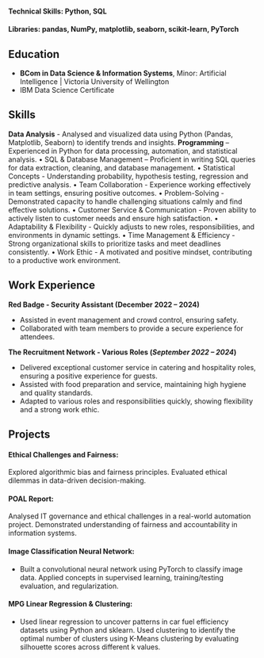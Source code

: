 

#### Technical Skills: Python, SQL
#### Libraries: pandas, NumPy, matplotlib, seaborn, scikit-learn, PyTorch
  
## Education		        		
- **BCom in Data Science & Information Systems**, Minor: Artificial Intelligence | Victoria University of Wellington
- IBM Data Science Certificate
## Skills
**Data Analysis** - Analysed and visualized data using Python (Pandas, Matplotlib, Seaborn) to identify trends and insights.
**Programming** – Experienced in Python for data processing, automation, and statistical analysis.
•	SQL & Database Management – Proficient in writing SQL queries for data extraction, cleaning, and database management.
•	Statistical Concepts - Understanding probability, hypothesis testing, regression and predictive analysis.
•	Team Collaboration - Experience working effectively in team settings, ensuring positive outcomes. 
•	Problem-Solving - Demonstrated capacity to handle challenging situations calmly and find effective solutions.
•	Customer Service & Communication - Proven ability to actively listen to customer needs and ensure high satisfaction.
•	Adaptability & Flexibility - Quickly adjusts to new roles, responsibilities, and environments in dynamic settings.
•	Time Management & Efficiency - Strong organizational skills to prioritize tasks and meet deadlines consistently.
•	Work Ethic - A motivated and positive mindset, contributing to a productive work environment.

## Work Experience
**Red Badge - Security Assistant (December 2022 – 2024)**
- Assisted in event management and crowd control, ensuring safety.
- Collaborated with team members to provide a secure experience for attendees.

**The Recruitment Network - Various Roles (_September 2022 – 2024_)**
- Delivered exceptional customer service in catering and hospitality roles, ensuring a positive experience for guests.
- Assisted with food preparation and service, maintaining high hygiene and quality standards.
- Adapted to various roles and responsibilities quickly, showing flexibility and a strong work ethic.

## Projects
#### Ethical Challenges and Fairness:
Explored algorithmic bias and fairness principles. Evaluated ethical dilemmas in data-driven decision-making.
#### POAL Report: 
Analysed IT governance and ethical challenges in a real-world automation project. Demonstrated understanding of fairness and accountability in information systems.
#### Image Classification Neural Network: 
-	Built a convolutional neural network using PyTorch to classify image data. Applied concepts in supervised learning, training/testing evaluation, and regularization.

#### MPG Linear Regression & Clustering: 
-	Used linear regression to uncover patterns in car fuel efficiency datasets using Python and sklearn. Used clustering to identify the optimal number of clusters using K-Means clustering by evaluating silhouette scores across different k values.


